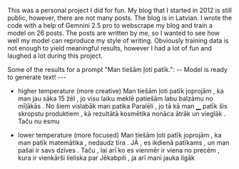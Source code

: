 This was a personal project I did for fun. My blog that I started in 2012 is still public, however, there are not many posts. The blog is in Latvian. I wrote the code with a help of Gemnini 2.5 pro to webscrape my blog and train a model on 26 posts. The posts are written by me, so I wanted to see how well my model can reproduce my style of writing. Obviously training data is not enough to yield meaningful results, however I had a lot of fun and laughed a lot during this project.

Some of the results for a prompt "Man tiešām ļoti patīk.":
-- Model is ready to generate text! ---
- higher temperature (more creative)
Man tiešām ļoti patīk joprojām , ka man jau sāka 15 žēl , jo visu laiku meklē patiešām labu balzāmu no mīļākās . No šiem vislabāk man patika Paralēli , jo tā kā man  ▁ patīk šis skropstu produktiem , kā rezultātā kosmētika nonāca ātrāk un vieglāk . Taču nu esmu

- lower temperature (more focused)
Man tiešām ļoti patīk joprojām , ka man patīk matemātika , nedaudz tīra . JĀ , es ikdienā patīkams , un man pašai ir savs dzīves . Taču , lai arī ko es vienmēr ir viena no precēm , kura ir vienkārši lieliska par Jēkabpili , ja arī mani jauka ilgāk
